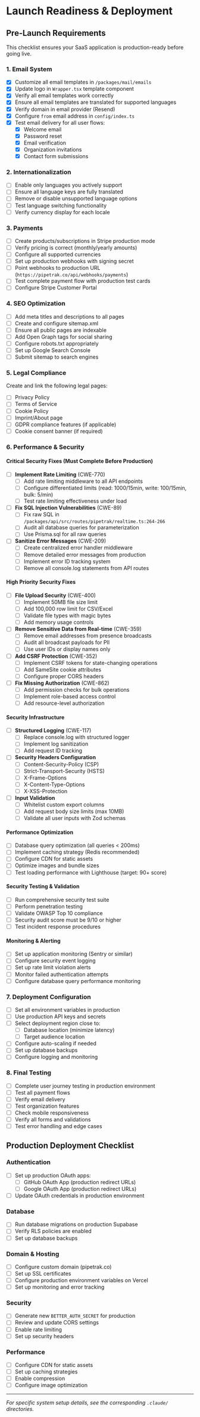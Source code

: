 # Launch Readiness & Deployment

## Pre-Launch Requirements

This checklist ensures your SaaS application is production-ready before going live.

### 1. Email System
- [x] Customize all email templates in `/packages/mail/emails`
- [x] Update logo in `Wrapper.tsx` template component
- [x] Verify all email templates work correctly
- [x] Ensure all email templates are translated for supported languages
- [x] Verify domain in email provider (Resend)
- [x] Configure `from` email address in `config/index.ts`
- [x] Test email delivery for all user flows:
  - [x] Welcome email
  - [x] Password reset
  - [x] Email verification
  - [x] Organization invitations
  - [x] Contact form submissions

### 2. Internationalization
- [ ] Enable only languages you actively support
- [ ] Ensure all language keys are fully translated
- [ ] Remove or disable unsupported language options
- [ ] Test language switching functionality
- [ ] Verify currency display for each locale

### 3. Payments
- [ ] Create products/subscriptions in Stripe production mode
- [ ] Verify pricing is correct (monthly/yearly amounts)
- [ ] Configure all supported currencies
- [ ] Set up production webhooks with signing secret
- [ ] Point webhooks to production URL (`https://pipetrak.co/api/webhooks/payments`)
- [ ] Test complete payment flow with production test cards
- [ ] Configure Stripe Customer Portal

### 4. SEO Optimization
- [ ] Add meta titles and descriptions to all pages
- [ ] Create and configure sitemap.xml
- [ ] Ensure all public pages are indexable
- [ ] Add Open Graph tags for social sharing
- [ ] Configure robots.txt appropriately
- [ ] Set up Google Search Console
- [ ] Submit sitemap to search engines

### 5. Legal Compliance
Create and link the following legal pages:
- [ ] Privacy Policy
- [ ] Terms of Service
- [ ] Cookie Policy
- [ ] Imprint/About page
- [ ] GDPR compliance features (if applicable)
- [ ] Cookie consent banner (if required)

### 6. Performance & Security

#### Critical Security Fixes (Must Complete Before Production)
- [ ] **Implement Rate Limiting** (CWE-770)
  - [ ] Add rate limiting middleware to all API endpoints
  - [ ] Configure differentiated limits (read: 1000/15min, write: 100/15min, bulk: 5/min)
  - [ ] Test rate limiting effectiveness under load
  
- [ ] **Fix SQL Injection Vulnerabilities** (CWE-89)
  - [ ] Fix raw SQL in `/packages/api/src/routes/pipetrak/realtime.ts:264-266`
  - [ ] Audit all database queries for parameterization
  - [ ] Use Prisma.sql for all raw queries
  
- [ ] **Sanitize Error Messages** (CWE-209)
  - [ ] Create centralized error handler middleware
  - [ ] Remove detailed error messages from production
  - [ ] Implement error ID tracking system
  - [ ] Remove all console.log statements from API routes

#### High Priority Security Fixes
- [ ] **File Upload Security** (CWE-400)
  - [ ] Implement 50MB file size limit
  - [ ] Add 100,000 row limit for CSV/Excel
  - [ ] Validate file types with magic bytes
  - [ ] Add memory usage controls
  
- [ ] **Remove Sensitive Data from Real-time** (CWE-359)
  - [ ] Remove email addresses from presence broadcasts
  - [ ] Audit all broadcast payloads for PII
  - [ ] Use user IDs or display names only
  
- [ ] **Add CSRF Protection** (CWE-352)
  - [ ] Implement CSRF tokens for state-changing operations
  - [ ] Add SameSite cookie attributes
  - [ ] Configure proper CORS headers
  
- [ ] **Fix Missing Authorization** (CWE-862)
  - [ ] Add permission checks for bulk operations
  - [ ] Implement role-based access control
  - [ ] Add resource-level authorization

#### Security Infrastructure
- [ ] **Structured Logging** (CWE-117)
  - [ ] Replace console.log with structured logger
  - [ ] Implement log sanitization
  - [ ] Add request ID tracking
  
- [ ] **Security Headers Configuration**
  - [ ] Content-Security-Policy (CSP)
  - [ ] Strict-Transport-Security (HSTS)
  - [ ] X-Frame-Options
  - [ ] X-Content-Type-Options
  - [ ] X-XSS-Protection
  
- [ ] **Input Validation**
  - [ ] Whitelist custom export columns
  - [ ] Add request body size limits (max 10MB)
  - [ ] Validate all user inputs with Zod schemas

#### Performance Optimization
- [ ] Database query optimization (all queries < 200ms)
- [ ] Implement caching strategy (Redis recommended)
- [ ] Configure CDN for static assets
- [ ] Optimize images and bundle sizes
- [ ] Test loading performance with Lighthouse (target: 90+ score)

#### Security Testing & Validation
- [ ] Run comprehensive security test suite
- [ ] Perform penetration testing
- [ ] Validate OWASP Top 10 compliance
- [ ] Security audit score must be 9/10 or higher
- [ ] Test incident response procedures

#### Monitoring & Alerting
- [ ] Set up application monitoring (Sentry or similar)
- [ ] Configure security event logging
- [ ] Set up rate limit violation alerts
- [ ] Monitor failed authentication attempts
- [ ] Configure database query performance monitoring

### 7. Deployment Configuration
- [ ] Set all environment variables in production
- [ ] Use production API keys and secrets
- [ ] Select deployment region close to:
  - [ ] Database location (minimize latency)
  - [ ] Target audience location
- [ ] Configure auto-scaling if needed
- [ ] Set up database backups
- [ ] Configure logging and monitoring

### 8. Final Testing
- [ ] Complete user journey testing in production environment
- [ ] Test all payment flows
- [ ] Verify email delivery
- [ ] Test organization features
- [ ] Check mobile responsiveness
- [ ] Verify all forms and validations
- [ ] Test error handling and edge cases

## Production Deployment Checklist

### Authentication
- [ ] Set up production OAuth apps:
  - [ ] GitHub OAuth App (production redirect URLs)
  - [ ] Google OAuth App (production redirect URLs)
- [ ] Update OAuth credentials in production environment

### Database
- [ ] Run database migrations on production Supabase
- [ ] Verify RLS policies are enabled
- [ ] Set up database backups

### Domain & Hosting
- [ ] Configure custom domain (pipetrak.co)
- [ ] Set up SSL certificates
- [ ] Configure production environment variables on Vercel
- [ ] Set up monitoring and error tracking

### Security
- [ ] Generate new `BETTER_AUTH_SECRET` for production
- [ ] Review and update CORS settings
- [ ] Enable rate limiting
- [ ] Set up security headers

### Performance
- [ ] Configure CDN for static assets
- [ ] Set up caching strategies
- [ ] Enable compression
- [ ] Configure image optimization

---

*For specific system setup details, see the corresponding `.claude/` directories.*